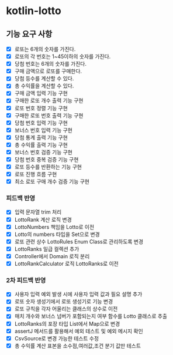 # kotlin-lotto

## 기능 요구 사항

- [x] 로또는 6개의 숫자를 가진다.
- [x] 로또의 각 번호는 1~45이하의 숫자를 가진다.
- [x] 당첨 번호는 6개의 숫자를 가진다.
- [x] 구매 금액으로 로또를 구매한다.
- [x] 당첨 등수를 계산할 수 있다.
- [x] 총 수익률을 계산할 수 있다.
- [x] 구매 금액 입력 기능 구현
- [x] 구매한 로또 개수 출력 기능 구현
- [x] 로또 번호 정렬 기능 구현
- [x] 구매한 로또 번호 출력 기능 구현
- [x] 당첨 번호 입력 기능 구현
- [x] 보너스 번호 입력 기능 구현
- [x] 당첨 통계 출력 기능 구현
- [x] 총 수익률 출력 기능 구현
- [x] 보너스 번호 검증 기능 구현
- [x] 당첨 번호 중복 검증 기능 구현
- [x] 로또 등수를 반환하는 기능 구현
- [x] 로또 진행 흐름 구현
- [x] 최소 로또 구매 개수 검증 기능 구현

### 피드백 반영

- [x] 입력 문자열 trim 처리
- [x] LottoRank 계산 로직 변경
- [x] LottoNumbers 책임을 Lotto로 이전
- [x] Lotto의 numbers 타입을 Set으로 변경
- [x] 로또 관련 상수 LottoRules Enum Class로 관리하도록 변경 
- [x] LottoRanks 일급 컬렉션 추가
- [x] Controller에서 Domain 로직 분리
- [x] LottoRankCalculator 로직 LottoRanks로 이전

### 2차 피드백 반영

- [x] 사용자 입력 예외 발생 시에 사용자 입력 값과 필요 설명 추가
- [x] 로또 숫자 생성기에서 로또 생성기로 기능 변경
- [x] 로또 규칙을 각자 어울리는 클래스의 상수로 이전
- [x] 매치 개수와 보너스 넘버가 포함되는지 여부 함수를 Lotto 클래스로 추출
- [x] LottoRanks의 포장 타입 List에서 Map으로 변경
- [x] assertJ 메서드를 활용해서 예외 테스트 및 예외 메시지 확인
- [x] CsvSource로 변경 가능한 테스트 수정
- [x] 총 수익률 계산 표본을 소수점,여러값,조건 분기 값만 테스트